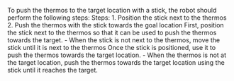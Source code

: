 To push the thermos to the target location with a stick, the robot should perform the following steps:
    Steps:  1. Position the stick next to the thermos  2. Push the thermos with the stick towards the goal location
    First, position the stick next to the thermos so that it can be used to push the thermos towards the target.
    - When the stick is not next to the thermos, move the stick until it is next to the thermos
    Once the stick is positioned, use it to push the thermos towards the target location.
    - When the thermos is not at the target location, push the thermos towards the target location using the stick until it reaches the target.